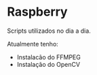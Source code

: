 # Raspberry
Scripts utilizados no dia a dia.

Atualmente tenho:

 - Instalacão do FFMPEG 
 - Instalação do OpenCV
